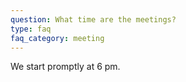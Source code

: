 ```yaml
---
question: What time are the meetings?
type: faq
faq_category: meeting
---
```

We start promptly at 6 pm. 